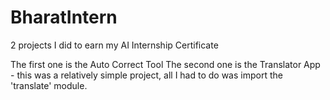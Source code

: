 # BharatIntern
2 projects I did to earn my AI Internship Certificate

The first one is the Auto Correct Tool
The second one is the Translator App - this was a relatively simple project, all I had to do was import the 'translate' module.
